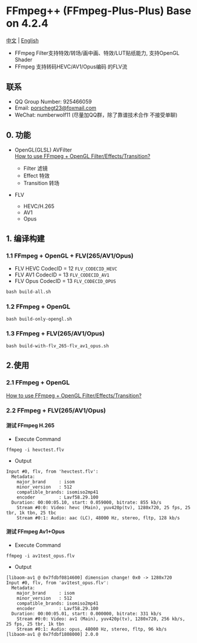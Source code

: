 # FFmpeg++ (FFmpeg-Plus-Plus) Base on 4.2.4

[中文](README_CN.md) | [English](README.md)

* FFmpeg Filter支持特效/转场/画中画、特效/LUT贴纸能力, 支持OpenGL Shader
* FFmpeg 支持转码HEVC/AV1/Opus编码 的FLV流

## 联系

* QQ Group Number: 925466059 
* Email: porschegt23@foxmail.com
* WeChat: numberwolf11 (尽量加QQ群，除了靠谱技术合作 不接受单聊)

## 0. 功能

* OpenGL(GLSL) AVFilter   
[How to use FFmpeg + OpenGL Filter/Effects/Transition?](./Plus-OpenGL-Patch/README.MD)
    * Filter 滤镜
    * Effect 特效
    * Transition 转场

* FLV
    * HEVC/H.265
    * AV1
    * Opus

## 1. 编译构建

### 1.1 FFmpeg + OpenGL + FLV(265/AV1/Opus)

* FLV HEVC CodecID = 12 `FLV_CODECID_HEVC`
* FLV AV1 CodecID = 13 `FLV_CODECID_AV1`
* FLV Opus CodecID = 13 `FLV_CODECID_OPUS`

```shell
bash build-all.sh
```

### 1.2 FFmpeg + OpenGL

```shell
bash build-only-opengl.sh
```

### 1.3 FFmpeg + FLV(265/AV1/Opus)

```shell
bash build-with-flv_265-flv_av1_opus.sh
```

## 2.使用

### 2.1 FFmpeg + OpenGL

[How to use FFmpeg + OpenGL Filter/Effects/Transition?](./Plus-OpenGL-Patch/README.MD)

### 2.2 FFmpeg + FLV(265/AV1/Opus)

#### 测试 FFmpeg H.265

* Execute Command

```shell
ffmpeg -i hevctest.flv
```

* Output
```
Input #0, flv, from 'hevctest.flv':
  Metadata:
    major_brand     : isom
    minor_version   : 512
    compatible_brands: isomiso2mp41
    encoder         : Lavf58.29.100
  Duration: 00:00:05.10, start: 0.059000, bitrate: 855 kb/s
    Stream #0:0: Video: hevc (Main), yuv420p(tv), 1280x720, 25 fps, 25 tbr, 1k tbn, 25 tbc
    Stream #0:1: Audio: aac (LC), 48000 Hz, stereo, fltp, 128 kb/s
```




#### 测试 FFmpeg Av1+Opus

* Execute Command

```shell
ffmpeg -i av1test_opus.flv
```

* Output
```
[libaom-av1 @ 0x7fdbf0814600] dimension change! 0x0 -> 1280x720
Input #0, flv, from 'av1test_opus.flv':
  Metadata:
    major_brand     : isom
    minor_version   : 512
    compatible_brands: isomiso2mp41
    encoder         : Lavf58.29.100
  Duration: 00:00:05.01, start: 0.000000, bitrate: 331 kb/s
    Stream #0:0: Video: av1 (Main), yuv420p(tv), 1280x720, 256 kb/s, 25 fps, 25 tbr, 1k tbn
    Stream #0:1: Audio: opus, 48000 Hz, stereo, fltp, 96 kb/s
[libaom-av1 @ 0x7fdbf1808000] 2.0.0
```



